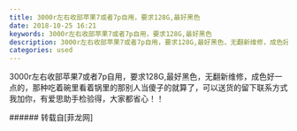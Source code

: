 ```yaml
---
title: 3000r左右收部苹果7或者7p自用，要求128G,最好黑色
date: 2018-10-25 16:21
keywords: 3000r左右收部苹果7或者7p自用，要求128G,最好黑色
description: 3000r左右收部苹果7或者7p自用，要求128G,最好黑色，无翻新维修，成色好一点的，那种吃着碗里看着锅里的那别人当傻子的就算了，可以送货的留下联系方式我加你，有爱思助手检验得，大家都省心！！
categories: used
---
```

<td class="t_f" id="postmessage_2164551">

3000r左右收部苹果7或者7p自用，要求128G,最好黑色，无翻新维修，成色好一点的，那种吃着碗里看着锅里的那别人当傻子的就算了，可以送货的留下联系方式我加你，有爱思助手检验得，大家都省心！！<br/>
</td>
###### 转载自[菲龙网]